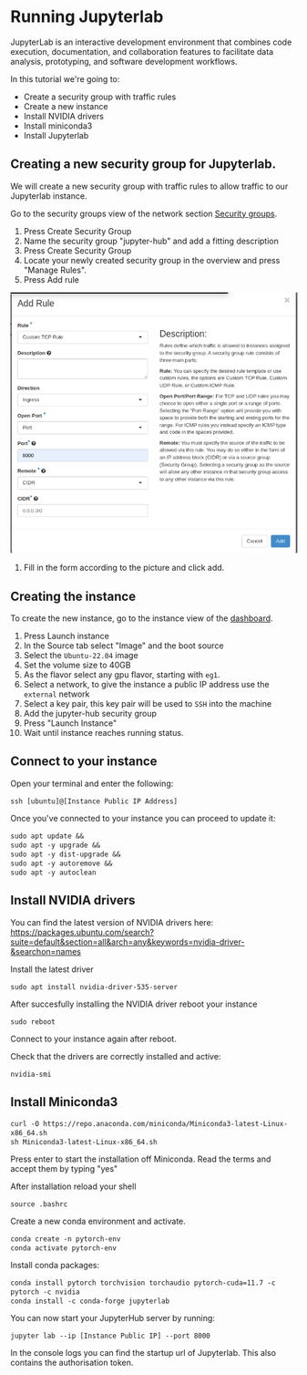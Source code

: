 # Running Jupyterlab

JupyterLab is an interactive development environment that combines code execution, documentation, and collaboration features to facilitate data analysis, prototyping, and software development workflows.

In this tutorial we're going to: 
 - Create a security group with traffic rules
 - Create a new instance
 - Install NVIDIA drivers
 - Install miniconda3
 - Install Jupyterlab

## Creating a new security group for Jupyterlab. 

We will create a new security group with traffic rules to allow traffic to our Jupyterlab instance. 

Go to the security groups view of the network section [Security groups](https://create.leaf.cloud/project/security_groups/).

1. Press Create Security Group
1. Name the security group "jupyter-hub" and add a fitting description
1. Press Create Security Group
1. Locate your newly created security group in the overview and press "Manage Rules".
1. Press Add rule

![securitygroup-rule-jupiter](../images/securitygroup-rule-jupiter.png)

1. Fill in the form according to the picture and click add.

## Creating the instance

To create the new instance, go to the instance view of the [dashboard](https://create.leaf.cloud/project/instances/).

1. Press Launch instance
1. In the Source tab select "Image" and the boot source
1. Select the `Ubuntu-22.04` image
1. Set the volume size to 40GB
1. As the flavor select any gpu flavor, starting with `eg1`.
1. Select a network, to give the instance a public IP address use the `external` network
1. Select a key pair, this key pair will be used to `SSH` into the machine
1. Add the jupyter-hub security group
1. Press "Launch Instance"
1. Wait until instance reaches running status.

## Connect to your instance

Open your terminal and enter the following:

``` shell
ssh [ubuntu]@[Instance Public IP Address]
```

Once you've connected to your instance you can proceed to update it:

    sudo apt update &&
    sudo apt -y upgrade &&
    sudo apt -y dist-upgrade &&
    sudo apt -y autoremove &&
    sudo apt -y autoclean


## Install NVIDIA drivers

You can find the latest version of NVIDIA drivers here:
https://packages.ubuntu.com/search?suite=default&section=all&arch=any&keywords=nvidia-driver-&searchon=names

Install the latest driver

``` shell
sudo apt install nvidia-driver-535-server

```

After succesfully installing the NVIDIA driver reboot your instance

``` shell
sudo reboot
```

Connect to your instance again after reboot. 

Check that the drivers are correctly installed and active:

``` shell
nvidia-smi
```

## Install Miniconda3

``` shell
curl -O https://repo.anaconda.com/miniconda/Miniconda3-latest-Linux-x86_64.sh
sh Miniconda3-latest-Linux-x86_64.sh
```

Press enter to start the installation off Miniconda. 
Read the terms and accept them by typing "yes" 

After installation reload your shell

``` shell
source .bashrc
```

Create a new conda environment and activate.

``` shell
conda create -n pytorch-env
conda activate pytorch-env
```

Install conda packages:

``` shell
conda install pytorch torchvision torchaudio pytorch-cuda=11.7 -c pytorch -c nvidia
conda install -c conda-forge jupyterlab
```

You can now start your JupyterHub server by running:

``` shell
jupyter lab --ip [Instance Public IP] --port 8000
```

In the console logs you can find the startup url of Jupyterlab.
This also contains the authorisation token.